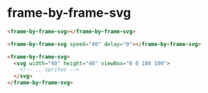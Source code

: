 # frame-by-frame-svg

```html
<frame-by-frame-svg></frame-by-frame-svg>
```

```html
<frame-by-frame-svg speed="40" delay="0"></frame-by-frame-svg>
```

```html
<frame-by-frame-svg>
  <svg width="40" height="40" viewBox="0 0 100 100">
    <!-- ...sprites -->
  </svg>
</frame-by-frame-svg>
```
